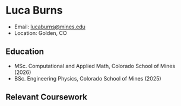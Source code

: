 # Luca Burns
- Email: lucaburns@mines.edu
- Location: Golden, CO

## Education
- MSc. Computational and Applied Math, Colorado School of Mines (2026)
- BSc. Engineering Physics, Colorado School of Mines (2025)

## Relevant Coursework
